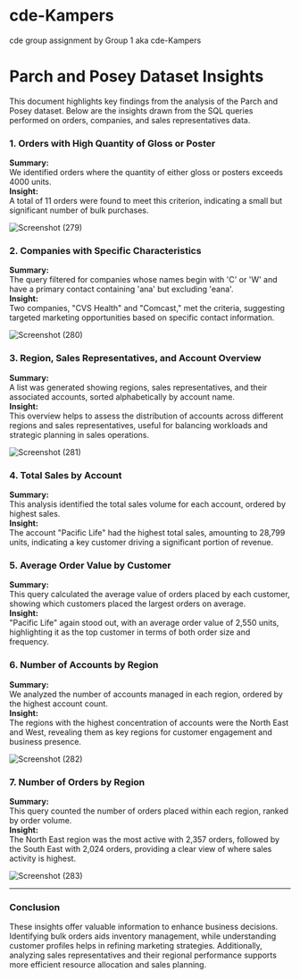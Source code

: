 # cde-Kampers
cde group assignment by Group 1 aka cde-Kampers
# Parch and Posey Dataset Insights

This document highlights key findings from the analysis of the Parch and Posey dataset. Below are the insights drawn from the SQL queries performed on orders, companies, and sales representatives data.

### 1. Orders with High Quantity of Gloss or Poster
**Summary:**  
We identified orders where the quantity of either gloss or posters exceeds 4000 units.  
**Insight:**  
A total of 11 orders were found to meet this criterion, indicating a small but significant number of bulk purchases.

![Screenshot (279)](https://github.com/user-attachments/assets/4c1ff713-eb8e-4097-b327-d7e726a808be)

### 2. Companies with Specific Characteristics
**Summary:**  
The query filtered for companies whose names begin with 'C' or 'W' and have a primary contact containing 'ana' but excluding 'eana'.  
**Insight:**  
Two companies, "CVS Health" and "Comcast," met the criteria, suggesting targeted marketing opportunities based on specific contact information.

![Screenshot (280)](https://github.com/user-attachments/assets/c4827c0d-d705-42cf-a335-d711f85ed07f)

### 3. Region, Sales Representatives, and Account Overview
**Summary:**  
A list was generated showing regions, sales representatives, and their associated accounts, sorted alphabetically by account name.  
**Insight:**  
This overview helps to assess the distribution of accounts across different regions and sales representatives, useful for balancing workloads and strategic planning in sales operations.

![Screenshot (281)](https://github.com/user-attachments/assets/98212133-cfd2-4177-a359-0b06acf1cd02)

### 4. Total Sales by Account
**Summary:**  
This analysis identified the total sales volume for each account, ordered by highest sales.  
**Insight:**  
The account "Pacific Life" had the highest total sales, amounting to 28,799 units, indicating a key customer driving a significant portion of revenue.

### 5. Average Order Value by Customer
**Summary:**  
This query calculated the average value of orders placed by each customer, showing which customers placed the largest orders on average.  
**Insight:**  
"Pacific Life" again stood out, with an average order value of 2,550 units, highlighting it as the top customer in terms of both order size and frequency.

### 6. Number of Accounts by Region
**Summary:**  
We analyzed the number of accounts managed in each region, ordered by the highest account count.  
**Insight:**  
The regions with the highest concentration of accounts were the North East and West, revealing them as key regions for customer engagement and business presence.

![Screenshot (282)](https://github.com/user-attachments/assets/ed1aa84d-af54-40e4-be0c-d4231a4d2b7e)

### 7. Number of Orders by Region
**Summary:**  
This query counted the number of orders placed within each region, ranked by order volume.  
**Insight:**  
The North East region was the most active with 2,357 orders, followed by the South East with 2,024 orders, providing a clear view of where sales activity is highest.

![Screenshot (283)](https://github.com/user-attachments/assets/eb5332fc-f2f5-4391-a0c3-921357037d0a)

---

### Conclusion
These insights offer valuable information to enhance business decisions. Identifying bulk orders aids inventory management, while understanding customer profiles helps in refining marketing strategies. Additionally, analyzing sales representatives and their regional performance supports more efficient resource allocation and sales planning.
